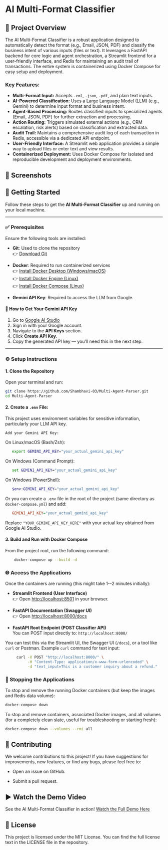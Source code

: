 # AI Multi-Format Classifier

## 🌟 Project Overview

The AI Multi-Format Classifier is a robust application designed to automatically detect the format (e.g., Email, JSON, PDF) and classify the business intent of various inputs (files or text). It leverages a FastAPI backend for core logic and agent orchestration, a Streamlit frontend for a user-friendly interface, and Redis for maintaining an audit trail of transactions. The entire system is containerized using Docker Compose for easy setup and deployment.

### Key Features:

* **Multi-Format Input:** Accepts `.eml`, `.json`, `.pdf`, and plain text inputs.
* **AI-Powered Classification:** Uses a Large Language Model (LLM) (e.g., Gemini) to determine input format and business intent.
* **Agent-Based Processing:** Routes classified inputs to specialized agents (Email, JSON, PDF) for further extraction and processing.
* **Action Routing:** Triggers simulated external actions (e.g., CRM escalation, risk alerts) based on classification and extracted data.
* **Audit Trail:** Maintains a comprehensive audit log of each transaction in Redis, accessible via a dedicated API endpoint.
* **User-Friendly Interface:** A Streamlit web application provides a simple way to upload files or enter text and view results.
* **Containerized Deployment:** Uses Docker Compose for isolated and reproducible development and deployment environments.

## 📸 Screenshots

## 🚀 Getting Started

Follow these steps to get the **AI Multi-Format Classifier** up and running on your local machine.

---

### ✅ Prerequisites

Ensure the following tools are installed:

- **Git**: Used to clone the repository  
  👉 [Download Git](https://git-scm.com/downloads)

- **Docker**: Required to run containerized services  
  👉 [Install Docker Desktop (Windows/macOS)](https://www.docker.com/products/docker-desktop)  
  👉 [Install Docker Engine (Linux)](https://docs.docker.com/engine/install/)  
  👉 [Install Docker Compose (Linux)](https://docs.docker.com/compose/install/)

- **Gemini API Key**: Required to access the LLM from Google.

#### 🔑 How to Get Your Gemini API Key

1. Go to [Google AI Studio](https://makersuite.google.com/app)
2. Sign in with your Google account.
3. Navigate to the **API Keys** section.
4. Click **Create API Key**.
5. Copy the generated API key — you’ll need this in the next step.

---

### ⚙️ Setup Instructions

#### 1. Clone the Repository

Open your terminal and run:

```bash
git clone https://github.com/Shambhavi-03/Multi-Agent-Parser.git
cd Multi-Agent-Parser
```

#### 2.  Create a `.env` File:

This project uses environment variables for sensitive information, particularly your LLM API key.

    Add your Gemini API Key:

   On Linux/macOS (Bash/Zsh):
   ```bash
      export GEMINI_API_KEY="your_actual_gemini_api_key"
   ```
   On Windows (Command Prompt):
   ```cmd
      set GEMINI_API_KEY="your_actual_gemini_api_key"
   ```
   On Windows (PowerShell):
   ```powershell
      $env:GEMINI_API_KEY="your_actual_gemini_api_key"
   ```
   Or you can create a `.env` file in the root of the project (same directory as `docker-compose.yml`) and add:

   ```ini
      GEMINI_API_KEY="your_actual_gemini_api_key"
   ```
      
Replace `"YOUR_GEMINI_API_KEY_HERE"` with your actual key obtained from Google AI Studio.

#### 3. Build and Run with Docker Compose

From the project root, run the following command:

```bash
    docker-compose up --build -d
```

### 🌐 Access the Applications

Once the containers are running (this might take 1--2 minutes initially):

-   **Streamlit Frontend (User Interface)**\
    👉 Open <http://localhost:8501> in your browser.

-   **FastAPI Documentation (Swagger UI)**\
    👉 Open <http://localhost:8000/docs>

-   **FastAPI Root Endpoint (POST Classifier API)**\
    You can POST input directly to: `http://localhost:8000/`

You can test this via the Streamlit UI, the Swagger UI (`/docs`), or a tool like `curl` or Postman.
Example `curl` command for text input:
   ```bash
        curl -X POST "http://localhost:8000/" \
             -H "Content-Type: application/x-www-form-urlencoded" \
             -d "text_input=This is a customer inquiry about a refund."
   ```

### 🛑 Stopping the Applications

To stop and remove the running Docker containers (but keep the images and Redis data volume):

```bash
docker-compose down
```
To stop and remove containers, associated Docker images, and all volumes (for a completely clean slate, useful for troubleshooting or starting fresh):

```bash
docker-compose down --volumes --rmi all
```

## 🤝 Contributing

We welcome contributions to this project! If you have suggestions for improvements, new features, or find any bugs, please feel free to:

*   Open an issue on GitHub.
    
*   Submit a pull request.
    
## ▶️ Watch the Demo Video

See the AI Multi-Format Classifier in action! [Watch the Full Demo Here](LINK_TO_YOUR_YOUTUBE_OR_VIMEO_VIDEO)

## 📄 License

This project is licensed under the MIT License. You can find the full license text in the LICENSE file in the repository.
